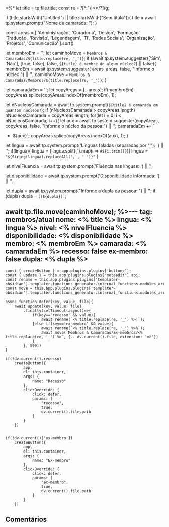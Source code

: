 <%*
let title = tp.file.title;
const re = /[*:"\\|<>/?]/g;

if (title.startsWith("Untitled") || title.startsWith("Sem título")){
	title = await tp.system.prompt("Nome de camarada: ");
}

const areas = [
	'Administração',
	'Curadoria',
	'Design',
	'Formação',
	'Tradução',
	'Revisão',
	'Legendagem',
	'TI',
	'Redes Sociais',
	'Organização',
	'Projetos',
	'Comunicação'
].sort()

let membroEm = '';
let caminhoMove = `Membros & Camaradas/${title.replace(re, '_')}`;
if (await tp.system.suggester(['Sim', 'Não'], [true, false], false, `${title} é membre de algum núcleo?`) || false){
	membroEm = await tp.system.suggester(
	areas,
	areas,
	false, "Informe o núcleo:") || '';
	caminhoMove = `Membros & Camaradas/Membros/${title.replace(re, '_')}`;
}

let camaradaEm = '';
let copyAreas = [...areas];
if(membroEm) copyAreas.splice(copyAreas.indexOf(membroEm), 1);

let nNucleosCamarada = await tp.system.prompt(`${title} é camarada em quantos núcleos?`);
if (nNucleosCamarada > copyAreas.length) nNucleosCamarada = copyAreas.length;
for(let i = 0; i < nNucleosCamarada; i++){
	let aux = await tp.system.suggester(copyAreas, copyAreas, false, "Informe o núcleo da pessoa:") || '';
	camaradaEm += `
 - ${aux}`;
	copyAreas.splice(copyAreas.indexOf(aux), 1);
}

let lingua = await tp.system.prompt('Línguas faladas (separadas por ","): ') || '';
if(lingua){
	lingua = [lingua.split(',').map(i => `#${i.trim()}`)]
	lingua = `"${String(lingua).replaceAll(',', ' ')}"`
}

let nivelFluencia = await tp.system.prompt('Fluência nas línguas: ') || '';

let disponibilidade = await tp.system.prompt('Disponibilidade informada: ') || '';

let dupla = await tp.system.prompt("Informe a dupla da pessoa: ") || '';
if (dupla) dupla = `[[${dupla}]]`;

await tp.file.move(caminhoMove);
%>---
tag: membros/atual
nome: <% title %>
lingua: <% lingua %>
nivel: <% nivelFluencia %>
disponibilidade: <% disponibilidade %>
membro: <% membroEm %>
camarada: <% camaradaEm %>
recesso: false
ex-membro: false
dupla: <% dupla %>
---
```dataviewjs
const { createButton } = app.plugins.plugins['buttons'];
const { update } = this.app.plugins.plugins["metaedit"].api;
const rename = this.app.plugins.plugins['templater-obsidian'].templater.functions_generator.internal_functions.modules_array[1].static_functions.get('rename');
const move = this.app.plugins.plugins['templater-obsidian'].templater.functions_generator.internal_functions.modules_array[1].static_functions.get('move');

async function defer(key, value, file){
	await update(key, value, file)
		.finally(setTimeout(async()=>{
			if(key=='recesso' && value){
				await rename(`<% title.replace(re, '_') %>!`);
			}else if(key=='ex-membro' && value){
				await rename(`<% title.replace(re, '_') %>%`);
				await move(`Membros & Camaradas/Ex-membros/<% title.replace(re, '_') %>`, {...dv.current().file, extension: 'md'})
			}
		}, 500))
}

if(!dv.current().recesso)
	createButton({
		app,
		el: this.container,
		args: {
			name: "Recesso"
		},
		clickOverride: {
			click: defer,
			params: [
				"recesso",
				true,
				dv.current().file.path
			]
		}
	})


if(!dv.current()['ex-membro'])
	createButton({
		app,
		el: this.container,
		args: {
			name: "Ex-membro"
		},
		clickOverride: {
			click: defer,
			params: [
				"ex-membro",
				true,
				dv.current().file.path
			]
		}
	})
```

## Comentários
